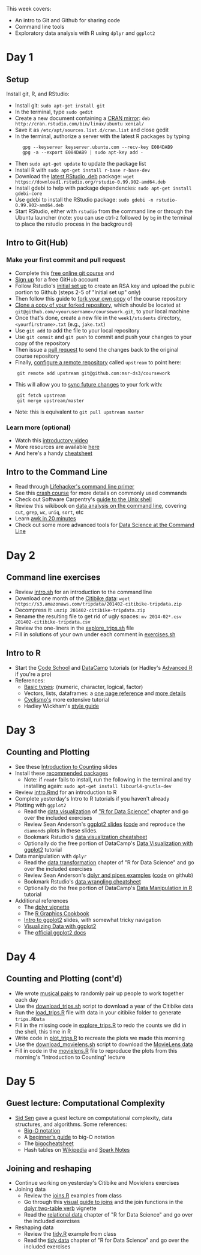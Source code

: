 This week covers:

  * An intro to Git and Github for sharing code
  * Command line tools
  * Exploratory data analysis with R using ``dplyr`` and ``ggplot2``

# Day 1

## Setup

Install git, R, and RStudio:

  * Install git: ``sudo apt-get install git``
  * In the terminal, type ``sudo gedit``
  * Create a new document containing a [CRAN mirror](http://cran.r-project.org/mirrors.html): ``deb http://cran.rstudio.com/bin/linux/ubuntu xenial/``
  * Save it as ``/etc/apt/sources.list.d/cran.list`` and close gedit
  * In the terminal, authorize a server with the latest R packages by typing
```
      gpg --keyserver keyserver.ubuntu.com --recv-key E084DAB9
	  gpg -a --export E084DAB9 | sudo apt-key add -
```
  * Then ``sudo apt-get update`` to update the package list
  * Install R with ``sudo apt-get install r-base r-base-dev``
  * Download the [latest RStudio .deb](http://www.rstudio.com/products/rstudio/download/) package: ``wget https://download1.rstudio.org/rstudio-0.99.902-amd64.deb``
  * Install gdebi to help with package dependencies: ``sudo apt-get install gdebi-core``
  * Use gdebi to install the RStudio package: ``sudo gdebi -n rstudio-0.99.902-amd64.deb``
  * Start RStudio, either with ``rstudio`` from the command line or through the Ubuntu launcher (note: you can use ctrl-z followed by ``bg`` in the terminal to place the rstudio process in the background)

## Intro to Git(Hub)

### Make your first commit and pull request
  * Complete this [free online git course](https://try.github.io) and 
  * [Sign up](https://github.com/join) for a free GitHub account
  * Follow Rstudio's [initial set up](http://r-pkgs.had.co.nz/git.html#git-init) to create an RSA key and upload the public portion to Github (steps 2-5 of "Initial set up" only)
  * Then follow this guide to [fork your own copy](https://guides.github.com/activities/forking/) of the course repository
  * [Clone a copy of your forked repository](https://help.github.com/articles/cloning-a-repository/), which should be located at ``git@github.com/<yourusername>/coursework.git``, to your local machine
  * Once that's done, create a new file in the ``week1/students`` directory, ``<yourfirstname>.txt`` (e.g., ``jake.txt``)
  * Use ``git add`` to add the file to your local repository
  * Use ``git commit`` and ``git push`` to commit and push your changes to your copy of the repository
  * Then issue a [pull request](https://guides.github.com/activities/forking/#making-a-pull-request) to send the changes back to the original course repository
  * Finally, [configure a remote repository](https://help.github.com/articles/configuring-a-remote-for-a-fork/) called ``upstream`` to point here:
```
    git remote add upstream git@github.com:msr-ds3/coursework
```
  * This will allow you to [sync future changes](https://help.github.com/articles/syncing-a-fork/) to your fork with:
```
    git fetch upstream
	git merge upstream/master
```
  * Note: this is equivalent to ``git pull upstream master``

### Learn more (optional)
  * Watch this [introductory video](https://www.youtube.com/watch?v=U8GBXvdmHT4)
  * More resources are available [here](https://help.github.com/articles/good-resources-for-learning-git-and-github/)
  * And here's a handy [cheatsheet](https://services.github.com/kit/downloads/github-git-cheat-sheet.pdf)
  
## Intro to the Command Line
  * Read through [Lifehacker's command line primer](http://lifehacker.com/5633909/who-needs-a-mouse-learn-to-use-the-command-line-for-almost-anything)
  * See this [crash course](http://cli.learncodethehardway.org/book/) for more details on commonly used commands
  * Check out Software Carpentry's [guide to the Unix shell](http://swcarpentry.github.io/shell-novice/)
  * Review this wikibook on [data analysis on the command line](http://en.wikibooks.org/wiki/Ad_Hoc_Data_Analysis_From_The_Unix_Command_Line), covering ``cut``, ``grep``, ``wc``, ``uniq``, ``sort``, etc
  * Learn [awk in 20 minutes](http://ferd.ca/awk-in-20-minutes.html)
  * Check out some more advanced tools for [Data Science at the Command Line](http://datascienceatthecommandline.com)

# Day 2

## Command line exercises

  * Review [intro.sh](shell/intro.sh) for an introduction to the command line
  * Download one month of the [Citibike data](https://www.citibikenyc.com/system-data): ``wget https://s3.amazonaws.com/tripdata/201402-citibike-tripdata.zip``
  * Decompress it: ``unzip 201402-citibike-tripdata.zip``
  * Rename the resulting file to get rid of ugly spaces: ``mv 2014-02*.csv 201402-citibike-tripdata.csv``
  * Review the one-liners in the [explore_trips.sh](citibike/explore_trips.sh) file
  * Fill in solutions of your own under each comment in [exercises.sh](citibike/exercises.sh)

## Intro to R

  * Start the [Code School](http://tryr.codeschool.com) and [DataCamp](http://datacamp.com/courses/free-introduction-to-r) tutorials (or Hadley's [Advanced R](http://adv-r.had.co.nz) if you're a pro)
  * References:
    * [Basic types](http://www.r-tutor.com/r-introduction/basic-data-types): (numeric, character, logical, factor)
    * Vectors, lists, dataframes: a [one page reference](http://www.statmethods.net/input/datatypes.html) and [more details](https://en.wikibooks.org/wiki/R_Programming/Data_types)
	* [Cyclismo's](http://www.cyclismo.org/tutorial/R/index.html) more extensive tutorial
    * Hadley Wickham's [style guide](http://adv-r.had.co.nz/Style.html)

# Day 3

## Counting and Plotting
  * See these [Introduction to Counting](http://www.slideshare.net/jakehofman/lecture-2-44332354) slides
  * Install these [recommended packages](http://r4ds.had.co.nz/introduction.html#r-packages)
    * Note: if ``readr`` fails to install, run the following in the terminal and try installing again: ``sudo apt-get install libcurl4-gnutls-dev``
  * Review [intro.Rmd](r/intro.Rmd) for an introduction to R
  * Complete yesterday's Intro to R tutorials if you haven't already
  * Plotting with ``ggplot2``
    * Read the [data visualization](http://r4ds.had.co.nz/data-visualisation.html) of ["R for Data Science"](http://r4ds.had.co.nz) chapter and go over the included exercises
    * Review Sean Anderson's [ggplot2 slides](http://seananderson.ca/courses/12-ggplot2/ggplot2_slides_with_examples.pdf) ([code]((http://github.com/seananderson/datawranglR)) and reproduce the ``diamonds`` plots in these slides.
    * Bookmark Rstudio's [data visualization cheatsheet](http://www.rstudio.com/wp-content/uploads/2015/12/ggplot2-cheatsheet-2.0.pdf)
    * Optionally do the free portion of DataCamp's [Data Visualization with ggplot2](https://campus.datacamp.com/courses/data-visualization-with-ggplot2-1/) tutorial    
  * Data manipulation with ``dplyr``
    * Read the [data transformation](http://r4ds.had.co.nz/transform.html) chapter of "R for Data Science" and go over the included exercises
    * Review Sean Anderson's [dplyr and pipes examples](http://seananderson.ca/2014/09/13/dplyr-intro.html) ([code](https://github.com/seananderson/dplyr-intro-2014) on github)
    * Bookmark Rstudio's [data wrangling cheatsheet](http://www.rstudio.com/wp-content/uploads/2015/02/data-wrangling-cheatsheet.pdf)
    * Optionally do the free portion of DataCamp's [Data Manipulation in R](https://campus.datacamp.com/courses/dplyr-data-manipulation-r-tutorial) tutorial
  * Additional references
    * The [dplyr vignette](http://cran.rstudio.com/web/packages/dplyr/vignettes/introduction.html) 
	* The [R Graphics Cookbook](http://www.cookbook-r.com/Graphs/)
	* [Intro to ggplot2](http://superbobry.github.io/slides/ggplot2/) slides, with somewhat tricky navigation
	* [Visualizing Data with ggplot2](http://varianceexplained.org/RData/lessons/lesson2/)
    * The [official ggplot2 docs](http://docs.ggplot2.org/current/)


# Day 4

## Counting and Plotting (cont'd)
  * We wrote [musical pairs](r/musical_pairs.R) to randomly pair up people to work together each day
  * Use the [download_trips.sh](citibike/download_trips.sh) script to download a year of the Citibike data
  * Run the [load_trips.R](citibike/load_trips.R) file with data in your citibike folder to generate ``trips.RData``
  * Fill in the missing code in [explore_trips.R](citibike/explore_trips.R) to redo the counts we did in the shell, this time in R
  * Write code in [plot_trips.R](citibike/plot_trips.R) to recreate the plots we made this morning 
  * Use the [download_movielens.sh](movielens/download_movielens.sh) script to download the [MovieLens data](http://grouplens.org/datasets/movielens/)
  * Fill in code in the [movielens.R](movielens/movielens.R) file to reproduce the plots from this morning's "Introduction to Counting" lecture
  
# Day 5

## Guest lecture: Computational Complexity
  * [Sid Sen](http://www.cs.princeton.edu/~sssix/) gave a guest lecture on computational complexity, data structures, and algorithms. Some references:
    * [Big-O notation](https://www.interviewcake.com/big-o-notation-time-and-space-complexity)
	* A [beginner's guide](https://rob-bell.net/2009/06/a-beginners-guide-to-big-o-notation/) to big-O notation
    * The [bigocheatsheet](http://bigocheatsheet.com)
    * Hash tables on [Wikipedia](https://en.wikipedia.org/wiki/Hash_table) and [Spark Notes](http://www.sparknotes.com/cs/searching/hashtables/summary.html)

    
## Joining and reshaping
  
  * Continue working on yesterday's Citibike and Movielens exercises
  * Joining data
    * Review the [joins.R](r/joins.R) examples from class
    * Go through this [visual guide to joins](http://blog.codinghorror.com/a-visual-explanation-of-sql-joins/) and the join functions in the [dplyr two-table verb](http://cran.r-project.org/web/packages/dplyr/vignettes/two-table.html) vignette
    * Read the [relational data](http://r4ds.had.co.nz/relational-data.html) chapter of "R for Data Science" and go over the included exercises
  * Reshaping data
    * Review the [tidy.R](r/tidy.R) example from class
    * Read the [tidy data](http://r4ds.had.co.nz/transform.html) chapter of "R for Data Science" and go over the included exercises